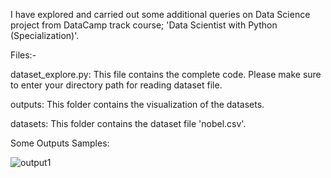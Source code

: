 I have explored and carried out some additional queries on Data Science project from DataCamp track course; 'Data Scientist with Python (Specialization)'.

Files:-

dataset_explore.py: This file contains the complete code. Please make sure to enter your directory path for reading dataset file.

outputs: This folder contains the visualization of the datasets. 

datasets: This folder contains the dataset file 'nobel.csv'.

Some Outputs Samples: 

![output1](https://user-images.githubusercontent.com/22115788/116392352-c8c6b500-a839-11eb-9c1e-0800692c0339.png)
